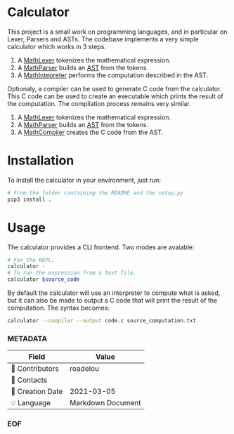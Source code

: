 # Calculator

This project is a small work on programming languages, and in particular on Lexer, Parsers and ASTs. The codebase implements a very simple calculator which works in 3 steps.

1. A [MathLexer](calculator/lexer.py) tokenizes the mathematical expression.
2. A [MathParser](calculator/parser.py) builds an [AST](calculator/ast) from the tokens.
3. A [MathIntepreter](calculator/interpreter.py) performs the computation described in the AST.

Optionaly, a compiler can be used to generate C code from the calculator. This C code can be used to create an executable which prints the result of the computation. The compilation process remains very similar.

1. A [MathLexer](calculator/lexer.py) tokenizes the mathematical expression.
2. A [MathParser](calculator/parser.py) builds an [AST](calculator/ast) from the tokens.
3. A [MathCompiler](calculator/compiler.py) creates the C code from the AST.

# Installation

To install the calculator in your environment, just run:

```bash
# From the folder containing the README and the setup.py
pip3 install .
```

# Usage

The calculator provides a CLI frontend. Two modes are avaiable:

```bash
# For the REPL,
calculator -
# To run the expression from a text file,
calculator $source_code
```

By default the calculator will use an interpreter to compute what is asked, but it can also be made to output a C code that will print the result of the computation. The syntax becomes:

```bash
calculator --compiler --output code.c source_computation.txt
```

### METADATA

Field | Value
--- | ---
:pencil: Contributors | roadelou
:email: Contacts | 
:date: Creation Date | 2021-03-05
:bulb: Language | Markdown Document

### EOF
